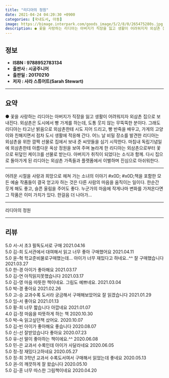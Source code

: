 ```yaml
---
title: "리디아의 정원"
date: 2021-04-24 04:20:30 +0900
categories: [국내도서, 아동]
image: https://bimage.interpark.com/goods_image/5/2/8/0/265475280s.jpg
description: ● 꽃을 사랑하는 리디아는 아버지가 직장을 잃고 생활이 어려워지자 외삼촌 집으로 보내진다. 외삼촌은 도시에서 빵 가게를 하는데, 도통 웃지 않는 무뚝뚝한 분이다. 그래도 리디아는 타고난 밝음으로 외삼촌한테 시도 지어 드리고, 빵 반죽을 배우고, 가게의 고양이와 친해지면서 점차 도시 생
---
```


## **정보**

- **ISBN : 9788952783134**
- **출판사 : 시공주니어**
- **출판일 : 20170210**
- **저자 : 사라 스튜어트(Sarah Stewart)**

------



## **요약**

●  꽃을 사랑하는 리디아는 아버지가 직장을 잃고 생활이 어려워지자 외삼촌 집으로 보내진다. 외삼촌은 도시에서 빵 가게를 하는데, 도통 웃지 않는 무뚝뚝한 분이다. 그래도 리디아는 타고난 밝음으로 외삼촌한테 시도 지어 드리고, 빵 반죽을 배우고, 가게의 고양이와 친해지면서 점차 도시 생활에 적응해 간다. 어느 날 비밀 장소를 발견한 리디아는 외삼촌을 위한 깜짝 선물로 집에서 보내 준 씨앗들을 심기 시작한다. 마침내 독립기념일에 외삼촌한테 아름다운 옥상 정원을 보여 주며 놀라게 한 리디아는 외삼촌으로부터 꽃으로 뒤덮인 케이크를 선물로 받는다. 아버지가 취직이 되었다는 소식과 함께. 다시 집으로 돌아가게 된 리디아는 외삼촌 가족들과 플랫폼에서 이별하며 진심으로 아쉬워한다.

------

어려운 시절을 사랑과 희망으로 헤쳐 가는 소녀의 이야기 #x0D; #x0D;책을 포함한 모든 예술 작품들이 결국 얻고자 하는 것은 다른 사람의 마음을 움직이는 일이다. 한순간 웃게 해도 좋고, 슬픈 울림을 주어도 좋다. 누군가의 마음에 작게나마 변화를 가져온다면 그 작품은 이미 가치가 있다. 한걸음 더 나아가... 

------


리디아의 정원 

------


## **리뷰** 

5.0 서-서 초3 필독도서로 구매 2021.04.16 <br/>5.0 김-희 도서관에서 대여해서 읽고 너무 좋아 구매했어요 2021.04.11 <br/>5.0 윤-혁 학교준비물로구매했는데...
아이가 너무 재밌다고 하네요..^^
잘 구매했습니다 2021.03.27 <br/>5.0 한-경 아이가 좋아해요 2021.03.17 <br/>5.0 김-연 아직읽지못했습니다 2021.03.17 <br/>5.0 김-영 마음 따뜻한 책이네요. 그림도 예쁘네요. 2021.03.04 <br/>5.0 박-경 좋아요  2021.02.26 <br/>5.0 고-승 교과수록 도서라 궁금해서 구매해보았어요 잘 읽겠습니다 2021.01.29 <br/>5.0 임-서 좋아요 2021.01.13 <br/>5.0 황-희 너무 짧습니다 아깝네요 2021.01.07 <br/>4.0 김-정 마음을 따뜻하게 하는 책 2020.10.30 <br/>5.0 박-숙 읽고싶던책  샀어요. 2020.10.07 <br/>5.0 김-빈 아이가 좋아해요 좋습니다 2020.08.07 <br/>5.0 신-선 잘받았습니다 좋아요 2020.07.23 <br/>5.0 유-선 딸이 좋아하는 책이에요.^^ 2020.06.08 <br/>5.0 민-은 교과서 수록인데 아이가 사달라네요 2020.06.05 <br/>5.0 정-정 재밌다고하네요 2020.05.27 <br/>5.0 정-희 3학년 교과서 수록도서여서 구매해서 읽었는데 좋네요 2020.05.13 <br/>5.0 권-의 깨끗하게 잘 왔습니다 2020.05.10 <br/>5.0 김-훈 너무 따스한 그림책이네요 2020.04.20 <br/>